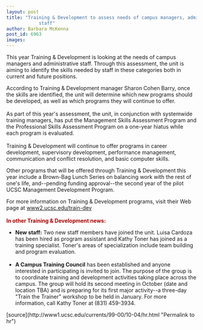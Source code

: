 ```yaml
---
layout: post
title: "Training & Development to assess needs of campus managers, administrative
			staff"
author: Barbara McKenna
post_id: 6963
images:
---
```


<p>
  This year Training &amp; Development is looking at the needs of campus managers and administrative staff. Through this assessment, the unit is aiming to identify the skills needed by staff in these categories both in current and future positions.
</p>
<p>
  According to Training &amp; Development manager Sharon Cohen Barry, once the skills are identified, the unit will determine which new programs should be developed, as well as which programs they will continue to offer.<br>
  <br>
  As part of this year's assessment, the unit, in conjunction with systemwide training managers, has put the Management Skills Assessment Program and the Professional Skills Assessment Program on a one-year hiatus while each program is evaluated.<br>
  <br>
  Training &amp; Development will continue to offer programs in career development, supervisory development, performance management, communication and conflict resolution, and basic computer skills.
</p>
<p>
  Other programs that will be offered through Training &amp; Development this year include a Brown-Bag Lunch Series on balancing work with the rest of one's life, and--pending funding approval--the second year of the pilot UCSC Management Development Program.
</p>
<p>
  For more information on Training &amp; Development programs, visit their Web page at <a href="http://www2.ucsc.edu/train-dev">www2.ucsc.edu/train-dev</a><br>
  <br>
  <font color="#AA0000"><b>In other Training &amp; Development news:</b></font>
</p>
<ul>
  <li>
    <b>New staff:</b> Two new staff members have joined the unit. Luisa Cardoza has been hired as program assistant and Kathy Toner has joined as a training specialist. Toner's areas of specialization include team building and program evaluation.<br>
    <br>
  </li>
  <li>
    <b>A Campus Training Council</b> has been established and anyone interested in participating is invited to join. The purpose of the group is to coordinate training and development activities taking place across the campus. The group will hold its second meeting in October (date and location TBA) and is preparing for its first major activity--a three-day "Train the Trainer" workshop to be held in January. For more information, call Kathy Toner at (831) 459-3934.
  </li>
</ul>
<p>

</p>
<p>
  </p>
[source](http://www1.ucsc.edu/currents/99-00/10-04/hr.html "Permalink to hr")
